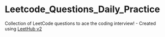 # Leetcode_Questions_Daily_Practice
Collection of LeetCode questions to ace the coding interview! - Created using [LeetHub v2](https://github.com/arunbhardwaj/LeetHub-2.0)
